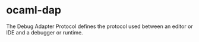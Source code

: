 # ocaml-dap

The Debug Adapter Protocol defines the protocol used between an editor or IDE and a debugger or runtime.
